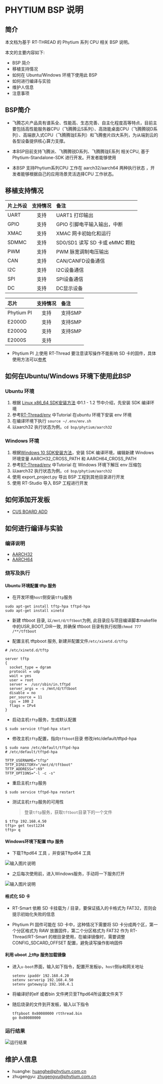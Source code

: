 # PHYTIUM BSP 说明

## 简介

本文档为基于 RT-THREAD 的 Phytium 系列 CPU 相关 BSP 说明。

本文的主要内容如下:

- BSP 简介
- 移植支持情况
- 如何在 Ubuntu/Windows 环境下使用此 BSP
- 如何进行编译与实验
- 维护人信息
- 注意事项


## BSP简介

- 飞腾芯片产品具有谱系全、性能高、生态完善、自主化程度高等特点，目前主要包括高性能服务器CPU（飞腾腾云S系列）、高效能桌面CPU（飞腾腾锐D系列）、高端嵌入式CPU（飞腾腾珑E系列）和飞腾套片四大系列，为从端到云的各型设备提供核心算力支撑。

- 本BSP目前支持飞腾派、飞腾腾锐D系列、飞腾腾珑E系列 相关CPU, 基于 Phytium-Standalone-SDK 进行开发。开发者能够使用

- 本BSP 支持Phytium系列CPU 工作在 aarch32/aarch64 两种执行状态 ，开发者能够根据自己的应用场景灵活选择CPU 工作状态。



## 移植支持情况

| **片上外设**      | **支持情况** | **备注**                              |
| :----------------- | :----------: | :------------------------------------- |
| UART              |     支持     | UART1 打印输出 |
| GPIO              |     支持     | GPIO 引脚电平输入输出，中断 |
| XMAC              |     支持     | XMAC 网卡初始化和运行 |
| SDMMC             |     支持     | SD0/SD1 读写 SD 卡或 eMMC 颗粒 |
| PWM               |     支持     | PWM 脉宽调制电压输出        |
| CAN               |     支持     | CAN/CANFD设备通信 |
| I2C               |     支持     | I2C设备通信 |
| SPI               |     支持     | SPI设备通信 |
| DC                |     支持     | DC显示设备 |

| **芯片**      | **支持情况** | **备注**                              |
| :----------------- | :----------: | :------------------------------------- |
| Phytium PI          |     支持     | 支持SMP |
| E2000D              |     支持     | 支持SMP |
| E2000Q              |     支持     | 支持SMP |
| E2000S              |     支持     | |

- Phytium PI 上使用 RT-Thread 要注意读写操作不能影响 SD 卡的固件，具体使用方法可以[参考](./doc/use_phytium_pi_sd_image.md)

##  如何在Ubuntu/Windows 环境下使用此BSP


### Ubuntu 环境

1. 根据 [Linux x86_64 SDK安装方法](https://gitee.com/phytium_embedded/phytium-standalone-sdk/blob/release/doc/reference/usr/install_linux_x86_64.md) 中1.1  - 1.2 节中介绍，先安装 SDK 编译环境
2. 参考[RT-Thread/env](https://github.com/RT-Thread/env) 中Tutorial 在ubuntu 环境下安装 env 环境
3. 在编译环境下执行 ```source ~/.env/env.sh```
4. 以aarch32 执行状态为例，```cd bsp/phytium/aarch32```


### Windows 环境

1. 根据[Windows 10 SDK安装方法](https://gitee.com/phytium_embedded/phytium-standalone-sdk/blob/release/doc/reference/usr/install_windows.md)，安装 SDK 编译环境，编辑新建 Windows 环境变量 AARCH32_CROSS_PATH 和 AARCH64_CROSS_PATH
2. 参考[RT-Thread/env](https://github.com/RT-Thread/env) 中Tutorial 在 Windows 环境下解压 env 压缩包
3. 以aarch32 执行状态为例，```cd bsp/phytium/aarch32```
4. 使用 export_project.py 导出 BSP 工程到其他目录进行开发
5. 使用 RT-Studio 导入 BSP 工程进行开发

## 如何添加开发板

- [CUS BOARD ADD](./board/README.md)

## 如何进行编译与实验

### 编译说明

- [AARCH32](./aarch32/README.md)
- [AARCH64](./aarch64/README.md)

###  烧写及执行

#### Ubuntu 环境配置 tftp 服务

- 在开发环境`host`侧安装`tftp`服务

```
sudo apt-get install tftp-hpa tftpd-hpa
sudo apt-get install xinetd
```

- 新建 tftboot 目录, 以`/mnt/d/tftboot`为例, 此目录应与项目编译脚本makefile中的USR_BOOT_DIR一致, 并确保 tftboot 目录有执行权限`chmod 777 /**/tftboot`

- 配置主机 tftpboot 服务, 新建并配置文件`/etc/xinetd.d/tftp`

```
# /etc/xinetd.d/tftp

server tftp
{
  socket_type = dgram
  protocol = udp
  wait = yes
  user = root
  server =  /usr/sbin/in.tftpd
  server_args = -s /mnt/d/tftboot
  disable = no
  per_source = 11
  cps = 100 2
  flags = IPv4
}
```

- 启动主机`tftp`服务，生成默认配置

```
$ sudo service tftpd-hpa start
```

- 修改主机`tftp`配置，指向`tftboot`目录
  修改/etc/default/tftpd-hpa

```
$ sudo nano /etc/default/tftpd-hpa
# /etc/default/tftpd-hpa

TFTP_USERNAME="tftp"
TFTP_DIRECTORY="/mnt/d/tftboot"
TFTP_ADDRESS=":69"
TFTP_OPTIONS="-l -c -s"
```

- 重启主机`tftp`服务

```
$ sudo service tftpd-hpa restart
```

- 测试主机`tftp`服务的可用性
  > 登录`tftp`服务，获取`tftboot`目录下的一个文件

```
$ tftp 192.168.4.50
tftp> get test1234
tftp> q
```

#### Windows环境下配置 tftp 服务

- 下载Tftpd64 工具 ，并安装Tftpd64 工具

![输入图片说明](./figures/tftp32_srv.png)

- 之后每次使用前，进入Windows服务，手动将一下服务打开

![输入图片说明](./figures/config_tftp32.png)


#### 格式化 SD 卡

- RT-Smart 依赖 SD 卡挂载为 / 目录，要保证插入的卡格式为 FAT32，否则会提示初始化失败的信息

- Phytium PI 固件可能在 SD 卡中，这种情况下需要将 SD 卡分成两个区，第一个分区格式为 RAW 放置固件，第二个分区格式为 FAT32 作为 RT-Thread/RT-Smart 的根目录使用，在编译镜像时，需要调整 CONFIG_SDCARD_OFFSET 配置，避免读写操作影响固件

#### 利用 uboot 上tftp 服务加载镜像

- 进入`u-boot`界面，输入如下指令，配置开发板ip，`host`侧ip和网关地址
  ```
  setenv ipaddr 192.168.4.20  
  setenv serverip 192.168.4.50 
  setenv gatewayip 192.168.4.1 
  ```
- 将编译好的elf 或者bin 文件拷贝至Tftpd64所设置文件夹下
- 随后烧录的文件到开发板，输入以下指令
  
  ```
  tftpboot 0x80080000 rtthread.bin
  go 0x80080000
  ```

### 运行结果

![运行结果](./figures/result.png)


## 维护人信息

- huanghe:  huanghe@phytium.com.cn
- zhugengyu:  zhugengyu@phytium.com.cn
